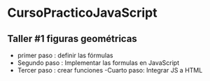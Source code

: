# CursoPracticoJavaScript

## Taller #1 figuras geométricas

- primer paso : definir las fórmulas
- Segundo paso : Implementar las formulas en JavaScript
- Tercer paso : crear funciones
-Cuarto paso: Integrar JS a HTML
